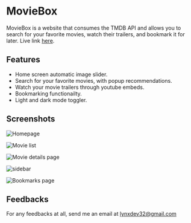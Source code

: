 # MovieBox
MovieBox is a website that consumes the TMDB API and allows you to search for your favorite movies, watch their trailers, and bookmark it for later.
Live link [here](https://movieboxapp.netlify.app/).

## Features

- Home screen automatic image slider.
- Search for your favorite movies, with popup recommendations.
- Watch your movie trailers through youtube embeds.
- Bookmarking functionailty.
- Light and dark mode toggler.
 
## Screenshots

![Homepage](https://github.com/lynxdm/movieboxapp/assets/78499862/43d0f054-769a-4b17-b65a-36519a4ba95a)

![Movie list](https://github.com/lynxdm/movieboxapp/assets/78499862/68fc9512-1def-4bf8-bcfa-f8382bed74d6)

![Movie details page](https://github.com/lynxdm/movieboxapp/assets/78499862/56456884-e3c7-4a3f-8e01-3e9fd92ed6ff)

![sidebar](https://github.com/lynxdm/movieboxapp/assets/78499862/a96d3d35-9ff8-43b7-9b3b-00eb7a3ee22e)

![Bookmarks page](https://github.com/lynxdm/movieboxapp/assets/78499862/b442e10b-8f6d-498c-a8ad-baf5b1fdc6b1)

## Feedbacks
For any feedbacks at all, send me an email at lynxdev32@gmail.com

